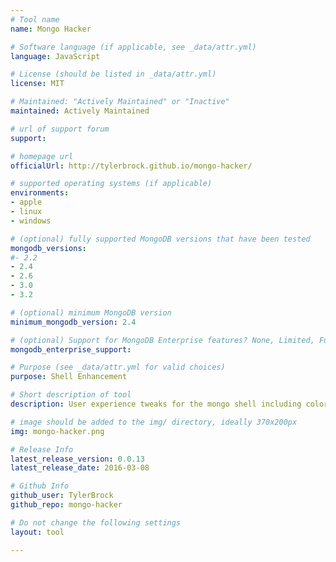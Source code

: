 ```yaml
---
# Tool name
name: Mongo Hacker

# Software language (if applicable, see _data/attr.yml)
language: JavaScript

# License (should be listed in _data/attr.yml)
license: MIT

# Maintained: "Actively Maintained" or "Inactive"
maintained: Actively Maintained

# url of support forum
support: 

# homepage url
officialUrl: http://tylerbrock.github.io/mongo-hacker/

# supported operating systems (if applicable)
environments:
- apple
- linux
- windows

# (optional) fully supported MongoDB versions that have been tested
mongodb_versions:
#- 2.2
- 2.4
- 2.6
- 3.0
- 3.2

# (optional) minimum MongoDB version
minimum_mongodb_version: 2.4

# (optional) Support for MongoDB Enterprise features? None, Limited, Full
mongodb_enterprise_support: 

# Purpose (see _data/attr.yml for valid choices)
purpose: Shell Enhancement

# Short description of tool
description: User experience tweaks for the mongo shell including colorized output, fluent aggregation helpers, and command/API additions.

# image should be added to the img/ directory, ideally 370x200px
img: mongo-hacker.png

# Release Info
latest_release_version: 0.0.13
latest_release_date: 2016-03-08

# Github Info
github_user: TylerBrock
github_repo: mongo-hacker

# Do not change the following settings
layout: tool

---
```


